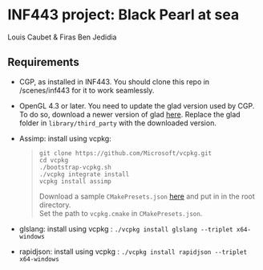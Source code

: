 # INF443 project: Black Pearl at sea

Louis Caubet & Firas Ben Jedidia

## Requirements

-   CGP, as installed in INF443. You should clone this repo in /scenes/inf443 for it to work seamlessly.

-   OpenGL 4.3 or later. You need to update the glad version used by CGP. To do so, download a newer version of glad [here](https://stratus.binets.fr/s/iBSsXigDxtsJMjS).
    Replace the glad folder in `library/third_party` with the downloaded version.

-   Assimp: install using vcpkg:

    > ```
    > git clone https://github.com/Microsoft/vcpkg.git
    > cd vcpkg
    > ./bootstrap-vcpkg.sh
    > ./vcpkg integrate install
    > vcpkg install assimp
    > ```
    >
    > Download a sample `CMakePresets.json` [here](https://stratus.binets.fr/s/acZQrmKAqEAprDJ) and put in in the root directory. <br>
    > Set the path to `vcpkg.cmake` in `CMakePresets.json`.

-   glslang: install using vcpkg : `./vcpkg install glslang --triplet x64-windows`
-   rapidjson: install using vcpkg : `./vcpkg install rapidjson --triplet x64-windows`
